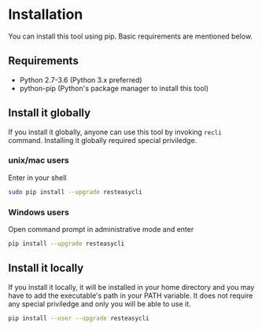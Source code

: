 # Installation

You can install this tool using pip. Basic requirements are mentioned below.

## Requirements

- Python 2.7-3.6 (Python 3.x preferred)
- python-pip (Python's package manager to install this tool)

## Install it globally

If you install it globally, anyone can use this tool by invoking `recli` command. Installing it globally required special priviledge.

### unix/mac users

Enter in your shell

```bash
sudo pip install --upgrade resteasycli
```

### Windows users

Open command prompt in administrative mode and enter

```bash
pip install --upgrade resteasycli
```

## Install it locally

If you install it locally, it will be installed in your home directory and you may have to add the executable's path in your PATH variable. It does not require any special priviledge and only you will be able to use it.

```bash
pip install --user --upgrade resteasycli
```
